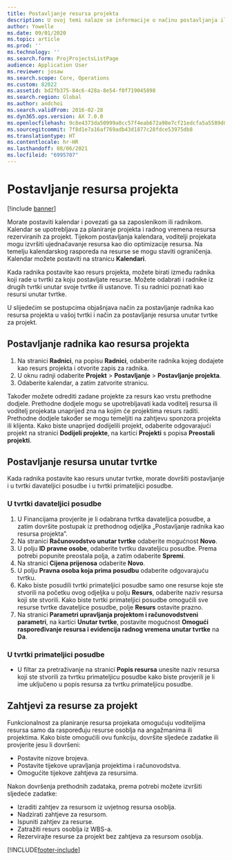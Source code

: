 ```yaml
---
title: Postavljanje resursa projekta
description: U ovoj temi nalaze se informacije o načinu postavljanja ili zahtijevanja resursa za projekt.
author: Yowelle
ms.date: 09/01/2020
ms.topic: article
ms.prod: ''
ms.technology: ''
ms.search.form: ProjProjectsListPage
audience: Application User
ms.reviewer: josaw
ms.search.scope: Core, Operations
ms.custom: 82022
ms.assetid: bd2fb375-84c6-428a-8e54-f0f719045898
ms.search.region: Global
ms.author: andchoi
ms.search.validFrom: 2016-02-28
ms.dyn365.ops.version: AX 7.0.0
ms.openlocfilehash: 9c8e4373da50999a0cc57f4eab672a98e7cf21edcfa5a5589d87691603a777de
ms.sourcegitcommit: 7f8d1e7a16af769adb43d1877c28fdce53975db8
ms.translationtype: HT
ms.contentlocale: hr-HR
ms.lasthandoff: 08/06/2021
ms.locfileid: "6995707"
---
```

# <a name="set-up-project-resources"></a>Postavljanje resursa projekta

[!include [banner](../includes/banner.md)]

Morate postaviti kalendar i povezati ga sa zaposlenikom ili radnikom. Kalendar se upotrebljava za planiranje projekta i radnog vremena resursa rezerviranih za projekt. Tijekom postavljanja kalendara, voditelji projekata mogu izvršiti ujednačavanje resursa kao dio optimizacije resursa. Na temelju kalendarskog rasporeda na resurse se mogu staviti ograničenja. Kalendar možete postaviti na stranicu **Kalendari**.

Kada radnika postavite kao resurs projekta, možete birati između radnika koji rade u tvrtki za koju postavljate resurse. Možete odabrati i radnike iz drugih tvrtki unutar svoje tvrtke ili ustanove. Ti su radnici poznati kao resursi unutar tvrtke.

U slijedećim se postupcima objašnjava način za postavljanje radnika kao resursa projekta u vašoj tvrtki i način za postavljanje resursa unutar tvrtke za projekt.

## <a name="set-up-a-worker-as-a-project-resource"></a>Postavljanje radnika kao resursa projekta

1. Na stranici **Radnici**, na popisu **Radnici**, odaberite radnika kojeg dodajete kao resurs projekta i otvorite zapis za radnika.
2. U oknu radnji odaberite **Projekt** &gt; **Postavljanje** &gt; **Postavljanje projekta**.
3. Odaberite kalendar, a zatim zatvorite stranicu.

Također možete odrediti zadane projekte za resurs kao vrstu prethodne dodjele. Prethodne dodjele mogu se upotrebljavati kada voditelj resursa ili voditelj projekata unaprijed zna na kojim će projektima resurs raditi. Prethodne dodjele također se mogu temeljiti na zahtjevu sponzora projekta ili klijenta. Kako biste unaprijed dodijelili projekt, odaberite odgovarajući projekt na stranici **Dodijeli projekte**, na kartici **Projekti** s popisa **Preostali projekti**.

## <a name="set-up-an-intercompany-resource"></a>Postavljanje resursa unutar tvrtke

Kada radnika postavite kao resurs unutar tvrtke, morate dovršiti postavljanje i u tvrtki davateljici posudbe i u tvrtki primateljici posudbe.

### <a name="in-the-lending-company"></a>U tvrtki davateljici posudbe

1. U Financijama provjerite je li odabrana tvrtka davateljica posudbe, a zatim dovršite postupak iz prethodnog odjeljka „Postavljanje radnika kao resursa projekta”.
2. Na stranici **Računovodstvo unutar tvrtke** odaberite mogućnost **Novo**.
3. U polju **ID pravne osobe**, odaberite tvrtku davateljicu posudbe. Prema potrebi popunite preostala polja, a zatim odaberite **Spremi**.
4. Na stranici **Cijena prijenosa** odaberite **Novo**.
5. U polju **Pravna osoba koja prima posudbu** odaberite odgovarajuću tvrtku.
6. Kako biste posudili tvrtki primateljici posudbe samo one resurse koje ste stvorili na početku ovog odjeljka u polju **Resurs**, odaberite naziv resursa koji ste stvorili. Kako biste tvrtki primateljici posudbe omogućili sve resurse tvrtke davateljice posudbe, polje **Resurs** ostavite prazno.
7. Na stranici **Parametri upravljanja projektom i računovodstveni parametri**, na kartici **Unutar tvrtke**, postavite mogućnost **Omogući raspoređivanje resursa i evidencija radnog vremena unutar tvrtke** na **Da**.

### <a name="in-the-borrowing-company"></a>U tvrtki primateljici posudbe

- U filtar za pretraživanje na stranici **Popis resursa** unesite naziv resursa koji ste stvorili za tvrtku primateljicu posudbe kako biste provjerili je li ime uključeno u popis resursa za tvrtku primateljicu posudbe.

## <a name="request-project-resources"></a>Zahtjevi za resurse za projekt
Funkcionalnost za planiranje resursa projekata omogućuju voditeljima resursa samo da raspoređuju resurse osoblja na angažmanima ili projektima. Kako biste omogućili ovu funkciju, dovršite sljedeće zadatke ili provjerite jesu li dovršeni:

- Postavite nizove brojeva.
- Postavite tijekove upravljanja projektima i računovodstva.
- Omogućite tijekove zahtjeva za resursima.

Nakon dovršenja prethodnih zadataka, prema potrebi možete izvršiti sljedeće zadatke:

- Izraditi zahtjev za resursom iz uvjetnog resursa osoblja.
- Nadzirati zahtjeve za resursom.
- Ispuniti zahtjev za resurse.
- Zatražiti resurs osoblja iz WBS-a.
- Rezervirajte resurse za projekt bez zahtjeva za resursom osoblja.


[!INCLUDE[footer-include](../includes/footer-banner.md)]
